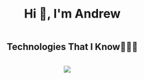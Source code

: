 <div id="user-content-toc"><ul align="center">
    <summary><h1 style="display: inline-block">Hi 👋, I'm Andrew</h1></summary>
    <summary><h2 style="display: inline-block">Technologies That I Know👨🏻‍💻</h2></summary>
</ul>
<p align="center">
  <a href="https://skillicons.dev">
    <img src="https://skillicons.dev/icons?i=git,go,css,discord,docker,postgres,redis,mongodb,react,express,figma,firebase,redis,github,html,java,js,linux,materialui,nginx,nextjs,nodejs,postman,py,tailwind,ts,vscode,kubernetes&perline=14" />
  </a>
</p>
</div>       

